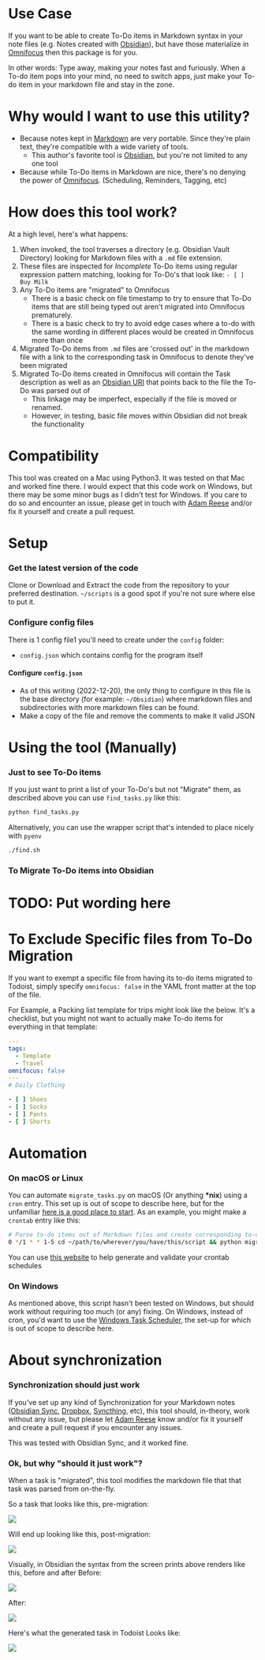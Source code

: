 # Use Case

If you want to be able to create To-Do items in Markdown syntax in your note files (e.g. Notes created with [Obsidian](https://obsidian.md/)), but have those materialize in [Omnifocus](https://www.omnigroup.com/omnifocus/) then this package is for you.

In other words: Type away, making your notes fast and furiously. When a To-do item pops into your mind, no need to switch apps, just make your To-do item in your markdown file and stay in the zone.

# Why would I want to use this utility?

- Because notes kept in [Markdown](https://www.markdownguide.org/basic-syntax/) are very portable. Since they're plain text, they're compatible with a wide variety of tools.
  - This author's favorite tool is [Obsidian](https://obsidian.md/), but you're not limited to any one tool
- Because while To-Do items in Markdown are nice, there's no denying the power of [Omnifocus](https://www.omnigroup.com/omnifocus/). (Scheduling, Reminders, Tagging, etc)

# How does this tool work?

At a high level, here's what happens:

1. When invoked, the tool traverses a directory (e.g. Obsidian Vault Directory) looking for Markdown files with a `.md` file extension.
2. These files are inspected for _Incomplete_ To-Do items using regular expression pattern matching, looking for To-Do's that look like: `- [ ] Buy Milk`
3. Any To-Do items are "migrated" to Omnifocus
   - There is a basic check on file timestamp to try to ensure that To-Do items that are still being typed out aren't migrated into Omnifocus prematurely.
   - There is a basic check to try to avoid edge cases where a to-do with the same wording in different places would be created in Omnifocus more than once
4. Migrated To-Do items from `.md` files are 'crossed out' in the markdown file with a link to the corresponding task in Omnifocus to denote they've been migrated
5. Migrated To-Do items created in Omnifocus will contain the Task description as well as an [Obsidian URI](https://help.obsidian.md/Advanced+topics/Using+obsidian+URI) that points back to the file the To-Do was parsed out of
   - This linkage may be imperfect, especially if the file is moved or renamed.
   - However, in testing, basic file moves within Obsidian did not break the functionality

# Compatibility

This tool was created on a Mac using Python3. It was tested on that Mac and worked fine there. I would expect that this code work on Windows, but there may be some minor bugs as I didn't test for Windows. If you care to do so and encounter an issue, please get in touch with [Adam Reese](https://github.com/areese801) and/or fix it yourself and create a pull request.

# Setup

### Get the latest version of the code

Clone or Download and Extract the code from the repository to your preferred destination. `~/scripts` is a good spot if you're not sure where else to put it.

### Configure config files

There is 1 config file1 you'll need to create under the `config` folder:

- `config.json` which contains config for the program itself

#### Configure `config.json`

- As of this writing (2022-12-20), the only thing to configure in this file is the base directory (for example: `~/Obsidian`) where markdown files and subdirectories with more markdown files can be found.
- Make a copy of the file and remove the comments to make it valid JSON

# Using the tool (Manually)

### Just to see To-Do items

If you just want to print a list of your To-Do's but not "Migrate" them, as described above you can use `find_tasks.py` like this:

```bash
python find_tasks.py
```

Alternatively, you can use the wrapper script that's intended to place nicely with `pyenv`

```bash
./find.sh
```

### To Migrate To-Do items into Obsidian

# TODO: Put wording here

# To Exclude Specific files from To-Do Migration

If you want to exempt a specific file from having its to-do items migrated to Todoist, simply specify `omnifocus: false` in the YAML front matter at the top of the file.

For Example, a Packing list template for trips might look like the below. It's a checklist, but you might not want to actually make To-do items for everything in that template:

```yaml
---
tags:
  - Template
  - Travel
omnifocus: false
---
# Daily Clothing

- [ ] Shoes
- [ ] Socks
- [ ] Pants
- [ ] Shorts
```

# Automation

### On macOS or Linux

You can automate `migrate_tasks.py` on macOS (Or anything **\*nix**) using a `cron` entry. This set up is out of scope to describe here, but for the unfamiliar [here is a good place to start](https://www.howtogeek.com/101288/how-to-schedule-tasks-on-linux-an-introduction-to-crontab-files/). As an example, you might make a `crontab` entry like this:

```bash
# Parse to-do items out of Markdown files and create corresponding to-do's in Todoist
0 */1 * * 1-5 cd ~/path/to/wherever/you/have/this/script && python migrate_tasks.py > /tmp/migrate_tasks.log 2>&1
```

You can use [this website](https://crontab.guru/) to help generate and validate your crontab schedules

### On Windows

As mentioned above, this script hasn't been tested on Windows, but should work without requiring too much (or any) fixing. On Windows, instead of cron, you'd want to use the [Windows Task Scheduler](https://www.windowscentral.com/how-create-automated-task-using-task-scheduler-windows-10), the set-up for which is out of scope to describe here.

# About synchronization

### Synchronization should just work

If you've set up any kind of Synchronization for your Markdown notes ([Obsidian Sync](https://obsidian.md/sync), [Dropbox](https://www.dropbox.com/), [Syncthing](https://syncthing.net/), etc), this tool should, in-theory, work without any issue, but please let [Adam Reese](https://github.com/areese801) know and/or fix it yourself and create a pull request if you encounter any issues.

This was tested with Obsidian Sync, and it worked fine.

### Ok, but why "should it just work"?

When a task is "migrated", this tool modifies the markdown file that that task was parsed from on-the-fly.

So a task that looks like this, pre-migration:

![](./_resources/Pasted%20image%2020221220110643.png)

Will end up looking like this, post-migration:

![](./_resources/Pasted%20image%2020221220110655.png)

Visually, in Obsidian the syntax from the screen prints above renders like this, before and after
Before:

![](./_resources/Pasted%20image%2020221220110918.png)

After:

![](./_resources/Pasted%20image%2020221220110807.png)

Here's what the generated task in Todoist Looks like:

![](./_resources/Pasted%20image%2020221220110455.png)
